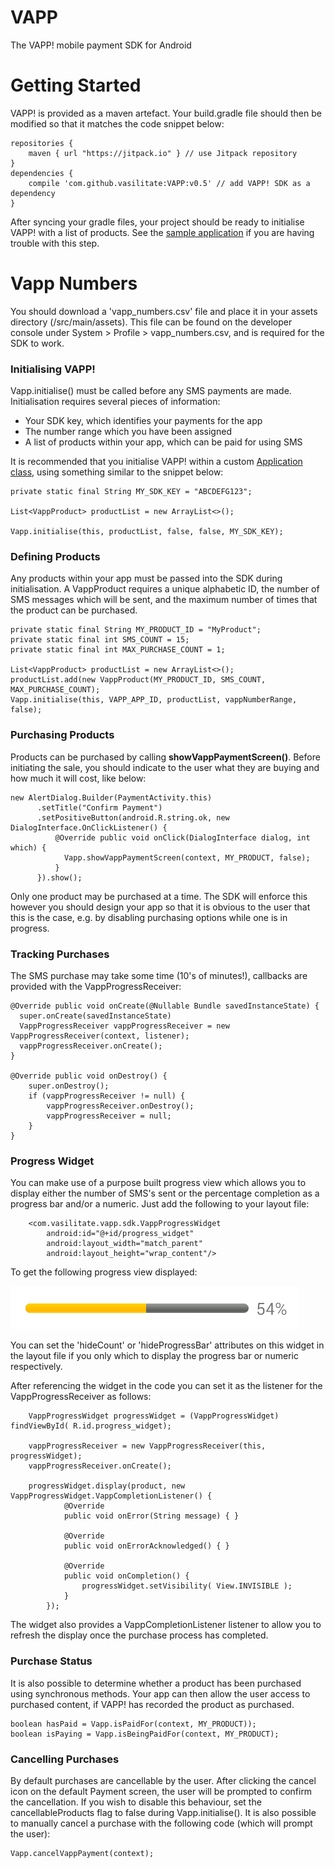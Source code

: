 # VAPP
The VAPP! mobile payment SDK for Android

# Getting Started
VAPP! is provided as a maven artefact. Your build.gradle file should then be modified 
so that it matches the code snippet below:

```
repositories {
    maven { url "https://jitpack.io" } // use Jitpack repository
}
dependencies {
    compile 'com.github.vasilitate:VAPP:v0.5' // add VAPP! SDK as a dependency
}
```

After syncing your gradle files, your project should be ready to initialise VAPP! with a list of products.
See the [sample application](https://github.com/vasilitate/VAPP-Store) if you are having trouble with this step.

# Vapp Numbers
You should download a 'vapp_numbers.csv' file and place it in your assets directory (/src/main/assets).
This file can be found on the developer console under System > Profile > vapp_numbers.csv, and is
required for the SDK to work.

### Initialising VAPP!
Vapp.initialise() must be called before any SMS payments are made. Initialisation requires several pieces of information:

- Your SDK key, which identifies your payments for the app
- The number range which you have been assigned
- A list of products within your app, which can be paid for using SMS

It is recommended that you initialise VAPP! within a custom [Application class](http://developer.android.com/reference/android/app/Application.html),
using something similar to the snippet below:

```
private static final String MY_SDK_KEY = "ABCDEFG123";

List<VappProduct> productList = new ArrayList<>();

Vapp.initialise(this, productList, false, false, MY_SDK_KEY);
```

### Defining Products
Any products within your app must be passed into the SDK during initialisation. A VappProduct requires a unique alphabetic ID, the number of SMS messages which will be sent, and the maximum number of times that the product can be purchased.

```
private static final String MY_PRODUCT_ID = "MyProduct";
private static final int SMS_COUNT = 15;
private static final int MAX_PURCHASE_COUNT = 1;

List<VappProduct> productList = new ArrayList<>();
productList.add(new VappProduct(MY_PRODUCT_ID, SMS_COUNT, MAX_PURCHASE_COUNT);
Vapp.initialise(this, VAPP_APP_ID, productList, vappNumberRange, false);
```

### Purchasing Products

Products can be purchased by calling **showVappPaymentScreen()**. Before initiating the sale, you should indicate to the user what they are buying and how much it will cost, like below:

```
new AlertDialog.Builder(PaymentActivity.this)
      .setTitle("Confirm Payment")
      .setPositiveButton(android.R.string.ok, new DialogInterface.OnClickListener() {
          @Override public void onClick(DialogInterface dialog, int which) {
            Vapp.showVappPaymentScreen(context, MY_PRODUCT, false);
          }
      }).show();
```

Only one product may be purchased at a time.  The SDK will enforce this however you should design your app so that it is obvious to the user that this is the case, e.g. by disabling purchasing options while one is in progress.

### Tracking Purchases

The SMS purchase may take some time (10's of minutes!), callbacks are provided with the VappProgressReceiver:
```
@Override public void onCreate(@Nullable Bundle savedInstanceState) {
  super.onCreate(savedInstanceState)
  VappProgressReceiver vappProgressReceiver = new VappProgressReceiver(context, listener);
  vappProgressReceiver.onCreate();
}

@Override public void onDestroy() {
    super.onDestroy();
    if (vappProgressReceiver != null) {
        vappProgressReceiver.onDestroy();
        vappProgressReceiver = null;
    }
}
```

### Progress Widget ###

You can make use of a purpose built progress view which allows you to display either the number of SMS's sent or the percentage completion as a progress bar and/or a numeric.  Just add the following to your layout file:

```
    <com.vasilitate.vapp.sdk.VappProgressWidget
        android:id="@+id/progress_widget"
        android:layout_width="match_parent"
        android:layout_height="wrap_content"/>
```
To get the following progress view displayed:

![Progess Widget](/readmeresources/VappStoreProgress.png "Progess Widget")

You can set the 'hideCount' or 'hideProgressBar' attributes on this widget in the layout file if you only which to display the progress bar or numeric respectively.

After referencing the widget in the code you can set it as the listener for the VappProgressReceiver as follows:

```
    VappProgressWidget progressWidget = (VappProgressWidget) findViewById( R.id.progress_widget);
 
    vappProgressReceiver = new VappProgressReceiver(this, progressWidget);
    vappProgressReceiver.onCreate();
    
    progressWidget.display(product, new VappProgressWidget.VappCompletionListener() {
            @Override
            public void onError(String message) { }

            @Override
            public void onErrorAcknowledged() { }

            @Override
            public void onCompletion() {
                progressWidget.setVisibility( View.INVISIBLE );
            }
        });
```
The widget also provides a VappCompletionListener listener to allow you to refresh the display once the purchase process has completed.

### Purchase Status ###

It is also possible to determine whether a product has been purchased using synchronous methods. Your app can then allow the user access to purchased content, if VAPP! has recorded the product as purchased.

```
boolean hasPaid = Vapp.isPaidFor(context, MY_PRODUCT));
boolean isPaying = Vapp.isBeingPaidFor(context, MY_PRODUCT);
```

### Cancelling Purchases ###
By default purchases are cancellable by the user. After clicking the cancel icon on the default Payment screen,
the user will be prompted to confirm the cancellation. If you wish to disable this behaviour, set the
cancellableProducts flag to false during Vapp.initialise(). It is also possible to manually cancel
a purchase with the following code (which will prompt the user):

```
Vapp.cancelVappPayment(context);
```
